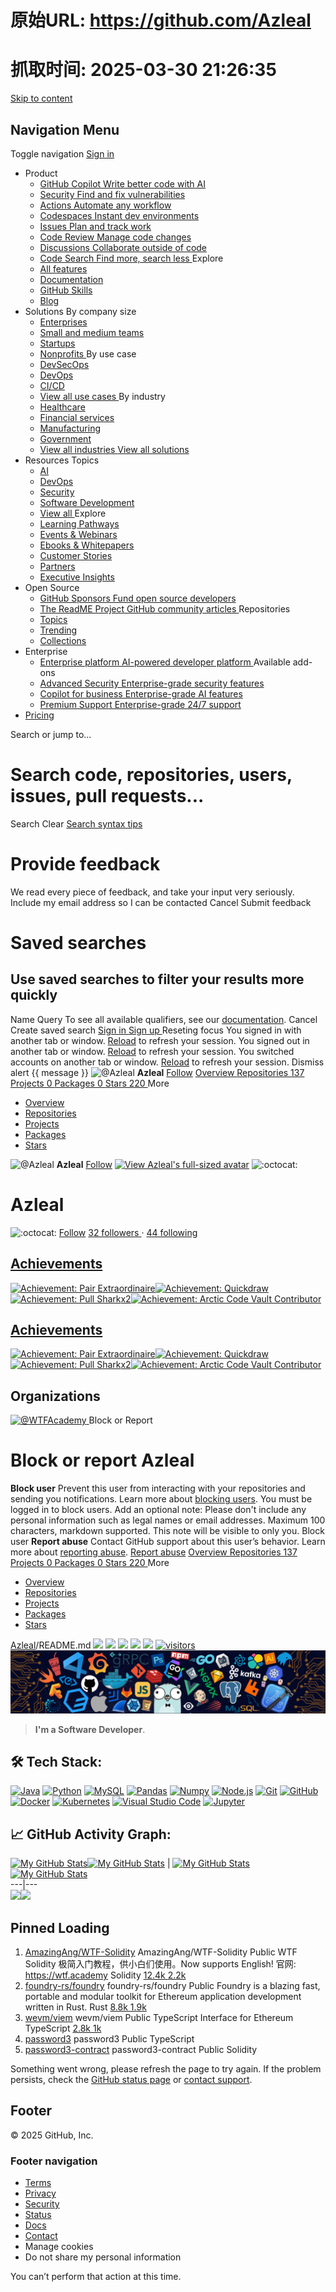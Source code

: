 # 原始URL: https://github.com/Azleal

# 抓取时间: 2025-03-30 21:26:35

[Skip to content](https://github.com/Azleal#start-of-content)
## Navigation Menu
Toggle navigation
[ ](https://github.com/)
[ Sign in ](https://github.com/login?return_to=https%3A%2F%2Fgithub.com%2FAzleal)
  * Product 
    * [ GitHub Copilot Write better code with AI  ](https://github.com/features/copilot)
    * [ Security Find and fix vulnerabilities  ](https://github.com/features/security)
    * [ Actions Automate any workflow  ](https://github.com/features/actions)
    * [ Codespaces Instant dev environments  ](https://github.com/features/codespaces)
    * [ Issues Plan and track work  ](https://github.com/features/issues)
    * [ Code Review Manage code changes  ](https://github.com/features/code-review)
    * [ Discussions Collaborate outside of code  ](https://github.com/features/discussions)
    * [ Code Search Find more, search less  ](https://github.com/features/code-search)
Explore
    * [ All features ](https://github.com/features)
    * [ Documentation ](https://docs.github.com)
    * [ GitHub Skills ](https://skills.github.com)
    * [ Blog ](https://github.blog)
  * Solutions 
By company size
    * [ Enterprises ](https://github.com/enterprise)
    * [ Small and medium teams ](https://github.com/team)
    * [ Startups ](https://github.com/enterprise/startups)
    * [ Nonprofits ](https://github.com/solutions/industry/nonprofits)
By use case
    * [ DevSecOps ](https://github.com/solutions/use-case/devsecops)
    * [ DevOps ](https://github.com/solutions/use-case/devops)
    * [ CI/CD ](https://github.com/solutions/use-case/ci-cd)
    * [ View all use cases ](https://github.com/solutions/use-case)
By industry
    * [ Healthcare ](https://github.com/solutions/industry/healthcare)
    * [ Financial services ](https://github.com/solutions/industry/financial-services)
    * [ Manufacturing ](https://github.com/solutions/industry/manufacturing)
    * [ Government ](https://github.com/solutions/industry/government)
    * [ View all industries ](https://github.com/solutions/industry)
[ View all solutions ](https://github.com/solutions)
  * Resources 
Topics
    * [ AI ](https://github.com/resources/articles/ai)
    * [ DevOps ](https://github.com/resources/articles/devops)
    * [ Security ](https://github.com/resources/articles/security)
    * [ Software Development ](https://github.com/resources/articles/software-development)
    * [ View all ](https://github.com/resources/articles)
Explore
    * [ Learning Pathways ](https://resources.github.com/learn/pathways)
    * [ Events & Webinars ](https://resources.github.com)
    * [ Ebooks & Whitepapers ](https://github.com/resources/whitepapers)
    * [ Customer Stories ](https://github.com/customer-stories)
    * [ Partners ](https://partner.github.com)
    * [ Executive Insights ](https://github.com/solutions/executive-insights)
  * Open Source 
    * [ GitHub Sponsors Fund open source developers  ](https://github.com/sponsors)
    * [ The ReadME Project GitHub community articles  ](https://github.com/readme)
Repositories
    * [ Topics ](https://github.com/topics)
    * [ Trending ](https://github.com/trending)
    * [ Collections ](https://github.com/collections)
  * Enterprise 
    * [ Enterprise platform AI-powered developer platform  ](https://github.com/enterprise)
Available add-ons
    * [ Advanced Security Enterprise-grade security features  ](https://github.com/enterprise/advanced-security)
    * [ Copilot for business Enterprise-grade AI features  ](https://github.com/features/copilot/copilot-business)
    * [ Premium Support Enterprise-grade 24/7 support  ](https://github.com/premium-support)
  * [Pricing](https://github.com/pricing)


Search or jump to...
# Search code, repositories, users, issues, pull requests...
Search 
Clear
[Search syntax tips](https://docs.github.com/search-github/github-code-search/understanding-github-code-search-syntax)
#  Provide feedback 
We read every piece of feedback, and take your input very seriously.
Include my email address so I can be contacted
Cancel  Submit feedback 
#  Saved searches 
## Use saved searches to filter your results more quickly
Name
Query
To see all available qualifiers, see our [documentation](https://docs.github.com/search-github/github-code-search/understanding-github-code-search-syntax). 
Cancel  Create saved search 
[ Sign in ](https://github.com/login?return_to=https%3A%2F%2Fgithub.com%2FAzleal)
[ Sign up ](https://github.com/signup?ref_cta=Sign+up&ref_loc=header+logged+out&ref_page=%2F%3Cuser-name%3E&source=header) Reseting focus
You signed in with another tab or window. [Reload](https://github.com/Azleal) to refresh your session. You signed out in another tab or window. [Reload](https://github.com/Azleal) to refresh your session. You switched accounts on another tab or window. [Reload](https://github.com/Azleal) to refresh your session. Dismiss alert
{{ message }}
![@Azleal](https://avatars.githubusercontent.com/u/7901126?s=64&v=4) **Azleal** [Follow](https://github.com/login?return_to=https%3A%2F%2Fgithub.com%2FAzleal)
[ Overview ](https://github.com/Azleal) [ Repositories 137 ](https://github.com/Azleal?tab=repositories) [ Projects 0 ](https://github.com/Azleal?tab=projects) [ Packages 0 ](https://github.com/Azleal?tab=packages) [ Stars 220 ](https://github.com/Azleal?tab=stars)
More
  * [Overview](https://github.com/Azleal)
  * [Repositories](https://github.com/Azleal?tab=repositories)
  * [Projects](https://github.com/Azleal?tab=projects)
  * [Packages](https://github.com/Azleal?tab=packages)
  * [Stars](https://github.com/Azleal?tab=stars)


![@Azleal](https://avatars.githubusercontent.com/u/7901126?s=64&v=4)
**Azleal**
[Follow](https://github.com/login?return_to=https%3A%2F%2Fgithub.com%2FAzleal)
[![View Azleal's full-sized avatar](https://avatars.githubusercontent.com/u/7901126?v=4)](https://avatars.githubusercontent.com/u/7901126?v=4)
![:octocat:](https://github.githubassets.com/images/icons/emoji/octocat.png)
#  Azleal 
![:octocat:](https://github.githubassets.com/images/icons/emoji/octocat.png)
[Follow](https://github.com/login?return_to=https%3A%2F%2Fgithub.com%2FAzleal)
[ 32 followers ](https://github.com/Azleal?tab=followers) · [ 44 following ](https://github.com/Azleal?tab=following)
## [Achievements](https://github.com/Azleal?tab=achievements)
[![Achievement: Pair Extraordinaire](https://github.githubassets.com/assets/pair-extraordinaire-default-579438a20e01.png)](https://github.com/Azleal?achievement=pair-extraordinaire&tab=achievements)[![Achievement: Quickdraw](https://github.githubassets.com/assets/quickdraw-default-39c6aec8ff89.png)](https://github.com/Azleal?achievement=quickdraw&tab=achievements)[![Achievement: Pull Shark](https://github.githubassets.com/assets/pull-shark-default-498c279a747d.png)x2](https://github.com/Azleal?achievement=pull-shark&tab=achievements)[![Achievement: Arctic Code Vault Contributor](https://github.githubassets.com/assets/arctic-code-vault-contributor-default-df8d74122a06.png)](https://github.com/Azleal?achievement=arctic-code-vault-contributor&tab=achievements)
## [Achievements](https://github.com/Azleal?tab=achievements)
[![Achievement: Pair Extraordinaire](https://github.githubassets.com/assets/pair-extraordinaire-default-579438a20e01.png)](https://github.com/Azleal?achievement=pair-extraordinaire&tab=achievements)[![Achievement: Quickdraw](https://github.githubassets.com/assets/quickdraw-default-39c6aec8ff89.png)](https://github.com/Azleal?achievement=quickdraw&tab=achievements)[![Achievement: Pull Shark](https://github.githubassets.com/assets/pull-shark-default-498c279a747d.png)x2](https://github.com/Azleal?achievement=pull-shark&tab=achievements)[![Achievement: Arctic Code Vault Contributor](https://github.githubassets.com/assets/arctic-code-vault-contributor-default-df8d74122a06.png)](https://github.com/Azleal?achievement=arctic-code-vault-contributor&tab=achievements)
## Organizations
[ ![@WTFAcademy](https://avatars.githubusercontent.com/u/108988999?s=64&v=4) ](https://github.com/WTFAcademy)
Block or Report
#  Block or report Azleal 
**Block user**
Prevent this user from interacting with your repositories and sending you notifications. Learn more about [blocking users](https://docs.github.com/articles/blocking-a-user-from-your-personal-account). 
You must be logged in to block users. 
Add an optional note:  Please don't include any personal information such as legal names or email addresses. Maximum 100 characters, markdown supported. This note will be visible to only you.
Block user 
**Report abuse**
Contact GitHub support about this user’s behavior. Learn more about [reporting abuse](https://docs.github.com/articles/reporting-abuse-or-spam). 
[Report abuse](https://github.com/contact/report-abuse?report=Azleal+%28user%29)
[ Overview ](https://github.com/Azleal) [ Repositories 137 ](https://github.com/Azleal?tab=repositories) [ Projects 0 ](https://github.com/Azleal?tab=projects) [ Packages 0 ](https://github.com/Azleal?tab=packages) [ Stars 220 ](https://github.com/Azleal?tab=stars)
More
  * [Overview](https://github.com/Azleal)
  * [Repositories](https://github.com/Azleal?tab=repositories)
  * [Projects](https://github.com/Azleal?tab=projects)
  * [Packages](https://github.com/Azleal?tab=packages)
  * [Stars](https://github.com/Azleal?tab=stars)


[Azleal](https://github.com/Azleal/Azleal)/README.md
[![](https://camo.githubusercontent.com/5c117f0c0bcc9afa3f8a3d7795d535ab61137f8eb9ff0884c3f7c393307ebc39/68747470733a2f2f696d672e736869656c64732e696f2f62616467652f7374617475732d7570646174696e672d627269676874677265656e2e737667)](https://github.com/azleal/azleal) [![](https://camo.githubusercontent.com/24379d3d99f0b4995762488b3cb0fbbfccc3e90c82c989ee5a91c2121c2919d1/68747470733a2f2f696d672e736869656c64732e696f2f62616467652f507974686f6e2d332e31312d4646313439332e737667)](https://github.com/python/cpython) [![](https://camo.githubusercontent.com/b4339e6d70cd4844d588aea15445fa62d1fab06773be61bc73dbffdebc3e99f8/68747470733a2f2f696d672e736869656c64732e696f2f6769746875622f636f6e7472696275746f72732f617a6c65616c2f617a6c65616c3f636f6c6f723d626c7565)](https://github.com/azleal/azleal/graphs/contributors) [![](https://camo.githubusercontent.com/ab796bca0e3c597d2f2eb9aa30bfb06d588a6eeed03303d5618e5feadd0b277b/68747470733a2f2f696d672e736869656c64732e696f2f6769746875622f73746172732f617a6c65616c)](https://github.com/azleal) [![](https://camo.githubusercontent.com/559ba9d4cead057276c57babb735dff9447c182c570b8bec7e68752e9fd9af4f/68747470733a2f2f696d672e736869656c64732e696f2f6769746875622f666f726b732f617a6c65616c2f617a6c65616c2e7376673f636f6c6f723d626c7565266c6f676f3d676974687562)](https://github.com/azleal/azleal/network/members) [![visitors](https://camo.githubusercontent.com/af5e345e0a143d40d58b13a8debfbbab3fe3fda01ad46c6f4650799ec0e0ec5f/68747470733a2f2f76697369746f722d62616467652e6c616f62692e6963752f62616467653f706167655f69643d617a6c65616c2e617a6c65616c)](https://camo.githubusercontent.com/af5e345e0a143d40d58b13a8debfbbab3fe3fda01ad46c6f4650799ec0e0ec5f/68747470733a2f2f76697369746f722d62616467652e6c616f62692e6963752f62616467653f706167655f69643d617a6c65616c2e617a6c65616c)
[![](https://github.com/Azleal/Azleal/raw/main/src/header_.png)](https://github.com/Azleal)
> **I'm a Software Developer**.
## 🛠️ Tech Stack:
[](https://github.com/Azleal#️-tech-stack)
[![Java](https://camo.githubusercontent.com/cd5d32611e4c21d77d0b55b5f5605e75f7977bf88e30c6cdbab21c88a4f544e6/68747470733a2f2f696d672e736869656c64732e696f2f62616467652f2d4a6176612d3535353f7374796c653d666c6174)](https://camo.githubusercontent.com/cd5d32611e4c21d77d0b55b5f5605e75f7977bf88e30c6cdbab21c88a4f544e6/68747470733a2f2f696d672e736869656c64732e696f2f62616467652f2d4a6176612d3535353f7374796c653d666c6174) [![Python](https://camo.githubusercontent.com/570284f508d4c79ac57e675ee800eadfe0150fe2cbc1415a172e8653dc18f19c/68747470733a2f2f696d672e736869656c64732e696f2f62616467652f2d507974686f6e2d3535353f7374796c653d666c6174266c6f676f3d707974686f6e)](https://camo.githubusercontent.com/570284f508d4c79ac57e675ee800eadfe0150fe2cbc1415a172e8653dc18f19c/68747470733a2f2f696d672e736869656c64732e696f2f62616467652f2d507974686f6e2d3535353f7374796c653d666c6174266c6f676f3d707974686f6e) [![MySQL](https://camo.githubusercontent.com/105a62de68335c28a6c725414de2b92cf0a324c76182bf8e2ad2725b2c8969d9/68747470733a2f2f696d672e736869656c64732e696f2f62616467652f2d4d7953514c2d3535353f7374796c653d666c6174266c6f676f3d6d7973716c266c6f676f436f6c6f723d666666)](https://camo.githubusercontent.com/105a62de68335c28a6c725414de2b92cf0a324c76182bf8e2ad2725b2c8969d9/68747470733a2f2f696d672e736869656c64732e696f2f62616467652f2d4d7953514c2d3535353f7374796c653d666c6174266c6f676f3d6d7973716c266c6f676f436f6c6f723d666666) [![Pandas](https://camo.githubusercontent.com/da7b8eda7aaf674933d77343a5d152bb5606b1471851817f572e72b0f7594e1e/68747470733a2f2f696d672e736869656c64732e696f2f62616467652f2d50616e6461732d3535353f7374796c653d666c6174266c6f676f3d70616e646173)](https://camo.githubusercontent.com/da7b8eda7aaf674933d77343a5d152bb5606b1471851817f572e72b0f7594e1e/68747470733a2f2f696d672e736869656c64732e696f2f62616467652f2d50616e6461732d3535353f7374796c653d666c6174266c6f676f3d70616e646173) [![Numpy](https://camo.githubusercontent.com/0062dfff6f51bb66ab63f5d23a83869f15e42888f7355b06562622c04a530214/68747470733a2f2f696d672e736869656c64732e696f2f62616467652f2d4e756d70792d3535353f7374796c653d666c6174266c6f676f3d6e756d7079)](https://camo.githubusercontent.com/0062dfff6f51bb66ab63f5d23a83869f15e42888f7355b06562622c04a530214/68747470733a2f2f696d672e736869656c64732e696f2f62616467652f2d4e756d70792d3535353f7374796c653d666c6174266c6f676f3d6e756d7079) [![Node.js](https://camo.githubusercontent.com/3f00dd91fe05dda551704c359a19d4e1938572f063f4ad396f2ee2bc29bb8ff4/68747470733a2f2f696d672e736869656c64732e696f2f62616467652f2d4e6f64652e6a732d3535353f7374796c653d666c6174266c6f676f3d6e6f64652e6a73)](https://camo.githubusercontent.com/3f00dd91fe05dda551704c359a19d4e1938572f063f4ad396f2ee2bc29bb8ff4/68747470733a2f2f696d672e736869656c64732e696f2f62616467652f2d4e6f64652e6a732d3535353f7374796c653d666c6174266c6f676f3d6e6f64652e6a73) [![Git](https://camo.githubusercontent.com/a01a7b03ba23d0d76fc23145b18c7910126548490e257a6a530604953d1ec4ca/68747470733a2f2f696d672e736869656c64732e696f2f62616467652f2d4769742d3535353f7374796c653d666c6174266c6f676f3d676974)](https://camo.githubusercontent.com/a01a7b03ba23d0d76fc23145b18c7910126548490e257a6a530604953d1ec4ca/68747470733a2f2f696d672e736869656c64732e696f2f62616467652f2d4769742d3535353f7374796c653d666c6174266c6f676f3d676974) [![GitHub](https://camo.githubusercontent.com/24f994875fb0759872bb655e6f164ca65bb3a60dd86c77c932d9631ca80c7393/68747470733a2f2f696d672e736869656c64732e696f2f62616467652f2d4769744875622d3535353f7374796c653d666c6174266c6f676f3d676974687562)](https://camo.githubusercontent.com/24f994875fb0759872bb655e6f164ca65bb3a60dd86c77c932d9631ca80c7393/68747470733a2f2f696d672e736869656c64732e696f2f62616467652f2d4769744875622d3535353f7374796c653d666c6174266c6f676f3d676974687562) [![Docker](https://camo.githubusercontent.com/497ed70ef766280f065fe950095b78f91fb1bff6772f3a576b2316f33de58cd0/68747470733a2f2f696d672e736869656c64732e696f2f62616467652f2d446f636b65722d3535353f7374796c653d666c6174266c6f676f3d446f636b6572)](https://camo.githubusercontent.com/497ed70ef766280f065fe950095b78f91fb1bff6772f3a576b2316f33de58cd0/68747470733a2f2f696d672e736869656c64732e696f2f62616467652f2d446f636b65722d3535353f7374796c653d666c6174266c6f676f3d446f636b6572) [![Kubernetes](https://camo.githubusercontent.com/d69dec8f48b9a00160046d6dddd8834a2971184e6ba167cc9bb4355e040680e0/68747470733a2f2f696d672e736869656c64732e696f2f62616467652f2d4b756265726e657465732d3535353f7374796c653d666c6174266c6f676f3d4b756265726e65746573)](https://camo.githubusercontent.com/d69dec8f48b9a00160046d6dddd8834a2971184e6ba167cc9bb4355e040680e0/68747470733a2f2f696d672e736869656c64732e696f2f62616467652f2d4b756265726e657465732d3535353f7374796c653d666c6174266c6f676f3d4b756265726e65746573) [![Visual Studio Code](https://camo.githubusercontent.com/d9d208f9e38b6a039c8a651b8c56383c31c5f6fa5897b5b9431d93fa3c29bb80/68747470733a2f2f696d672e736869656c64732e696f2f62616467652f2d56697375616c25323053747564696f253230436f64652d3535353f7374796c653d666c6174266c6f676f3d76697375616c2d73747564696f2d636f6465266c6f676f436f6c6f723d303037414343)](https://camo.githubusercontent.com/d9d208f9e38b6a039c8a651b8c56383c31c5f6fa5897b5b9431d93fa3c29bb80/68747470733a2f2f696d672e736869656c64732e696f2f62616467652f2d56697375616c25323053747564696f253230436f64652d3535353f7374796c653d666c6174266c6f676f3d76697375616c2d73747564696f2d636f6465266c6f676f436f6c6f723d303037414343) [![Jupyter](https://camo.githubusercontent.com/3776271caa24d1e83d89f248ed2b7e2f18935ee1065751d86b2cb5e5fa5c4ccd/68747470733a2f2f696d672e736869656c64732e696f2f62616467652f2d4a7570797465722d3535353f7374796c653d666c6174266c6f676f3d6a757079746572)](https://camo.githubusercontent.com/3776271caa24d1e83d89f248ed2b7e2f18935ee1065751d86b2cb5e5fa5c4ccd/68747470733a2f2f696d672e736869656c64732e696f2f62616467652f2d4a7570797465722d3535353f7374796c653d666c6174266c6f676f3d6a757079746572)
## 📈 GitHub Activity Graph:
[](https://github.com/Azleal#-github-activity-graph)
[![My GitHub Stats](https://camo.githubusercontent.com/9fe0a4fb7e7b6865372d055e6e1c3c7120ac60731463e12763f927ff7c2f8a74/68747470733a2f2f6769746875622d726561646d652d73746174732e76657263656c2e6170702f6170693f757365726e616d653d617a6c65616c2673686f775f69636f6e733d74727565267468656d653d64656661756c7426696e636c7564655f616c6c5f636f6d6d6974733d747275652367682d6c696768742d6d6f64652d6f6e6c79)](https://github.com/azleal#gh-light-mode-only)[![My GitHub Stats](https://camo.githubusercontent.com/8f597b91c1f3754022f0153c4b8748093e1952e7878d2ae0b523a3a348df221c/68747470733a2f2f6769746875622d726561646d652d73746174732e76657263656c2e6170702f6170693f757365726e616d653d617a6c65616c2673686f775f69636f6e733d74727565267468656d653d746f6b796f6e6967687426696e636c7564655f616c6c5f636f6d6d6974733d747275652367682d6461726b2d6d6f64652d6f6e6c79)](https://github.com/azleal#gh-dark-mode-only) | [![My GitHub Stats](https://camo.githubusercontent.com/02fa68f9f706e706459a4827cf8770a98483f8708f934c713fbec9629edf3f8d/68747470733a2f2f6769746875622d726561646d652d73746174732e76657263656c2e6170702f6170692f746f702d6c616e67732f3f757365726e616d653d617a6c65616c267468656d653d64656661756c74266c616e67735f636f756e743d382367682d6c696768742d6d6f64652d6f6e6c79)](https://github.com/azleal#gh-light-mode-only)[![My GitHub Stats](https://camo.githubusercontent.com/529de80e0342c94aef0cac549683cf6b891573ccc7641a3ed8a9e2d8b732abdf/68747470733a2f2f6769746875622d726561646d652d73746174732e76657263656c2e6170702f6170692f746f702d6c616e67732f3f757365726e616d653d617a6c65616c267468656d653d746f6b796f6e69676874266c616e67735f636f756e743d382367682d6461726b2d6d6f64652d6f6e6c79)](https://github.com/azleal#gh-dark-mode-only)  
---|---  
[![](https://camo.githubusercontent.com/1abaeb04ffe03784202b5b8d905fdfbb197eb69fa2d819be007e60477f011a70/68747470733a2f2f6769746875622d726561646d652d73747265616b2d73746174732e6865726f6b756170702e636f6d2f3f757365723d617a6c65616c267468656d653d64656661756c74)](https://github.com/azleal#gh-light-mode-only)[![](https://camo.githubusercontent.com/d5794333062825b3ec782b32715b7fa43691ba423dbd3af9b5fe91859f9782a7/68747470733a2f2f6769746875622d726561646d652d73747265616b2d73746174732e6865726f6b756170702e636f6d2f3f757365723d617a6c65616c267468656d653d746f6b796f6e69676874)](https://github.com/azleal#gh-dark-mode-only)  
##  Pinned  Loading
  1. [AmazingAng/WTF-Solidity](https://github.com/AmazingAng/WTF-Solidity) AmazingAng/WTF-Solidity Public
WTF Solidity 极简入门教程，供小白们使用。Now supports English! 官网: https://wtf.academy 
Solidity [ 12.4k ](https://github.com/AmazingAng/WTF-Solidity/stargazers) [ 2.2k ](https://github.com/AmazingAng/WTF-Solidity/forks)
  2. [foundry-rs/foundry](https://github.com/foundry-rs/foundry) foundry-rs/foundry Public
Foundry is a blazing fast, portable and modular toolkit for Ethereum application development written in Rust. 
Rust [ 8.8k ](https://github.com/foundry-rs/foundry/stargazers) [ 1.9k ](https://github.com/foundry-rs/foundry/forks)
  3. [wevm/viem](https://github.com/wevm/viem) wevm/viem Public
TypeScript Interface for Ethereum 
TypeScript [ 2.8k ](https://github.com/wevm/viem/stargazers) [ 1k ](https://github.com/wevm/viem/forks)
  4. [password3](https://github.com/Azleal/password3) password3 Public
TypeScript
  5. [password3-contract](https://github.com/Azleal/password3-contract) password3-contract Public
Solidity


Something went wrong, please refresh the page to try again. If the problem persists, check the [GitHub status page](https://www.githubstatus.com/) or [contact support](https://github.com/contact). 
## Footer
[ ](https://github.com "GitHub") © 2025 GitHub, Inc. 
### Footer navigation
  * [Terms](https://docs.github.com/site-policy/github-terms/github-terms-of-service)
  * [Privacy](https://docs.github.com/site-policy/privacy-policies/github-privacy-statement)
  * [Security](https://github.com/security)
  * [Status](https://www.githubstatus.com/)
  * [Docs](https://docs.github.com/)
  * [Contact](https://support.github.com?tags=dotcom-footer)
  * Manage cookies 
  * Do not share my personal information 


You can’t perform that action at this time. 

